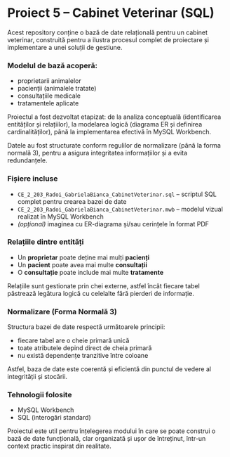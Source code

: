 # Proiect 5 – Cabinet Veterinar (SQL)

Acest repository conține o bază de date relațională pentru un cabinet veterinar, construită pentru a ilustra procesul complet de proiectare și implementare a unei soluții de gestiune.

### Modelul de bază acoperă:

- proprietarii animalelor
- pacienții (animalele tratate)
- consultațiile medicale
- tratamentele aplicate

Proiectul a fost dezvoltat etapizat: de la analiza conceptuală (identificarea entităților și relațiilor), la modelarea logică (diagrama ER și definirea cardinalităților), până la implementarea efectivă în MySQL Workbench.

Datele au fost structurate conform regulilor de normalizare (până la forma normală 3), pentru a asigura integritatea informațiilor și a evita redundanțele.

### Fișiere incluse

- `CE_2_203_Radoi_GabrielaBianca_CabinetVeterinar.sql` – scriptul SQL complet pentru crearea bazei de date
- `CE_2_203_Radoi_GabrielaBianca_CabinetVeterinar.mwb` – modelul vizual realizat în MySQL Workbench
- *(opțional)* imaginea cu ER-diagrama și/sau cerințele în format PDF

### Relațiile dintre entități

- Un **proprietar** poate deține mai mulți **pacienți**
- Un **pacient** poate avea mai multe **consultații**
- O **consultație** poate include mai multe **tratamente**

Relațiile sunt gestionate prin chei externe, astfel încât fiecare tabel păstrează legătura logică cu celelalte fără pierderi de informație.

### Normalizare (Forma Normală 3)

Structura bazei de date respectă următoarele principii:

- fiecare tabel are o cheie primară unică
- toate atributele depind direct de cheia primară
- nu există dependențe tranzitive între coloane

Astfel, baza de date este coerentă și eficientă din punctul de vedere al integrității și stocării.

### Tehnologii folosite

- MySQL Workbench
- SQL (interogări standard)

Proiectul este util pentru înțelegerea modului în care se poate construi o bază de date funcțională, clar organizată și ușor de întreținut, într-un context practic inspirat din realitate.

